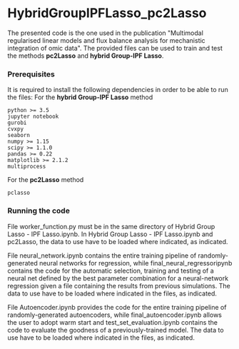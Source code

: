 # HybridGroupIPFLasso_pc2Lasso
The presented code is the one used in the publication "Multimodal regularised linear models and flux balance analysis for mechanistic integration of omic data".
The provided files can be used to train and test the methods **pc2Lasso** and **hybrid Group-IPF Lasso**.

### Prerequisites

It is required to install the following dependencies in order to be able to run the files:
For the **hybrid Group-IPF Lasso** method
```
python >= 3.5
jupyter notebook
gurobi 
cvxpy
seaborn
numpy >= 1.15
scipy >= 1.1.0
pandas >= 0.22
matplotlib >= 2.1.2
multiprocess
```
For the **pc2Lasso** method 
```
pclasso
```
### Running the code
File worker_function.py must be in the same directory of Hybrid Group Lasso - IPF Lasso.ipynb.
In Hybrid Group Lasso - IPF Lasso.ipynb and pc2Lasso, the data to use have to be loaded where indicated, as indicated. 

File neural_network.ipynb contains the entire training pipeline of randomly-generated neural networks for regression, while final_neural_regressoripynb contains the code for the automatic selection, training and testing of a neural net defined by the best parameter combination for a neural-network regression given a file containing the results from previous simulations. The data to use have to be loaded where indicated in the files, as indicated. 

File Autoencoder.ipynb provides the code for the entire training pipeline of randomly-generated autoencoders, while final_autoencoder.ipynb allows the user to adopt warm start and test_set_evaluation.ipynb contains the code to evaluate the goodness of a previously-trained model. The data to use have to be loaded where indicated in the files, as indicated. 
